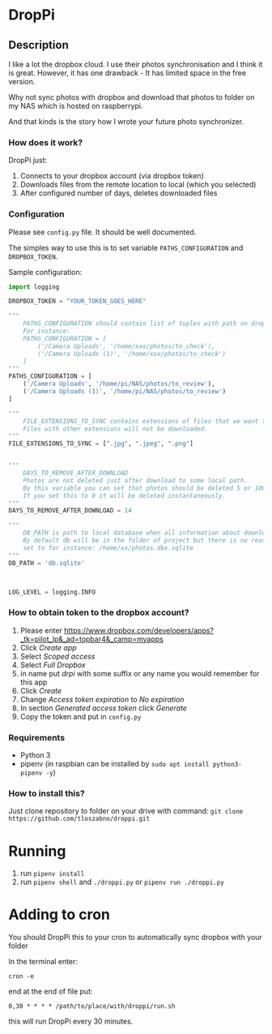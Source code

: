 # DropPi

## Description

I like a lot the dropbox cloud. I use their photos synchronisation and I think it is great.
However, it has one drawback - It has limited space in the free version.

Why not sync photos with dropbox and download that photos to folder on my NAS which is hosted on raspberrypi.

And that kinds is the story how I wrote your future photo synchronizer.


### How does it work?

DropPi just:
1. Connects to your dropbox account (via dropbox token)
2. Downloads files from the remote location to local (which you selected)
3. After configured number of days, deletes downloaded files


### Configuration

Please see `config.py` file. It should be well documented.

The simples way to use this is to set variable `PATHS_CONFIGURATION` and `DROPBOX_TOKEN`.

Sample configuration:
```py
import logging

DROPBOX_TOKEN = "YOUR_TOKEN_GOES_HERE"

"""
    PATHS_CONFIGURATION should contain list of tuples with path on dropbox remote folder and local folder
    For instance:
    PATHS_CONFIGURATION = [
        ('/Camera Uploads', '/home/xxx/photos/to_check'),
        ('/Camera Uploads (1)', '/home/xxx/photos/to_check')
    ]
"""
PATHS_CONFIGURATION = [
    ('/Camera Uploads', '/home/pi/NAS/photos/to_review'),
    ('/Camera Uploads (1)', '/home/pi/NAS/photos/to_review')
]

"""
    FILE_EXTENSIONS_TO_SYNC contains extensions of files that we want to synchronize.
    Files with other extensions will not be downloaded.
"""
FILE_EXTENSIONS_TO_SYNC = [".jpg", ".jpeg", ".png"]


"""
    DAYS_TO_REMOVE_AFTER_DOWNLOAD
    Photos are not deleted just after download to some local path.
    By this variable you can set that photos should be deleted 5 or 100 days after file download.
    If you set this to 0 it will be deleted instantaneously.
"""
DAYS_TO_REMOVE_AFTER_DOWNLOAD = 14

"""
    DB_PATH is path to local database when all information about downloaded files are stored in.
    By default db will be in the folder of project but there is no reason why this could not be
    set to for instance: /home/xx/photos.dbx.sqlite
"""
DB_PATH = 'db.sqlite'



LOG_LEVEL = logging.INFO


```


### How to obtain token to the dropbox account?

1. Please enter https://www.dropbox.com/developers/apps?_tk=pilot_lp&_ad=topbar4&_camp=myapps
2. Click _Create app_
3. Select _Scoped access_
4. Select _Full Dropbox_
5. in name put _drpi_ with some suffix or any name you would remember for this app
6. Click _Create_
7. Change _Access token expiration_ to _No expiration_
8. In section _Generated access token_ click _Generate_
9. Copy the token and put in `config.py`

### Requirements

* Python 3
* pipenv (in raspbian can be installed by `sudo apt install python3-pipenv -y`)

### How to install this?

Just clone repository to folder on your drive with command: `git clone https://github.com/tloszabno/droppi.git`

# Running

1. run `pipenv install`
2. run `pipenv shell` and `./droppi.py` or `pipenv run ./droppi.py`

# Adding to cron

You should DropPi this to your cron to automatically sync dropbox with your folder

In the terminal enter:
```
cron -e
```

end at the end of file put:
```
0,30 * * * * /path/to/place/with/droppi/run.sh
```
this will run DropPi every 30 minutes.

